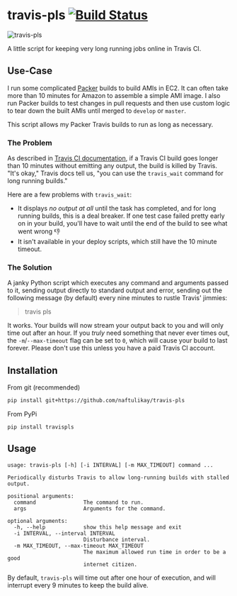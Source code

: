 # travis-pls [![Build Status][svg-travis]][travis]

![travis-pls](https://cdn.meme.am/cache/instances/folder773/500x/75981773.jpg)

A little script for keeping very long running jobs online in Travis CI.

## Use-Case

I run some complicated [Packer][packer] builds to build AMIs in EC2. It can often take more than 10 minutes for Amazon
to assemble a simple AMI image. I also run Packer builds to test changes in pull requests and then use custom logic to
tear down the built AMIs until merged to `develop` or `master`.

This script allows my Packer Travis builds to run as long as necessary.

### The Problem

As described in [Travis CI documentation][problem], if a Travis CI build goes longer than 10 minutes without emitting
any output, the build is killed by Travis. "It's okay," Travis docs tell us, "you can use the `travis_wait` command for
long running builds."

Here are a few problems with `travis_wait`:

 - It displays _no output at all_ until the task has completed, and for long running builds, this is a deal breaker. If
   one test case failed pretty early on in your build, you'll have to wait until the end of the build to see what went
   wrong :-1:
 - It isn't available in your deploy scripts, which still have the 10 minute timeout.

### The Solution

A janky Python script which executes any command and arguments passed to it, sending output directly to standard output
and error, sending out the following message (by default) every nine minutes to rustle Travis' jimmies:

> travis pls

It works. Your builds will now stream your output back to you and will only time out after an hour. If you _truly_ need
something that never ever times out, the `-m`/`--max-timeout` flag can be set to `0`, which will cause your build to
last forever. Please don't use this unless you have a paid Travis CI account.


## Installation

From git (recommended)
```bash
pip install git+https://github.com/naftulikay/travis-pls
```

From PyPi

```
pip install travispls
```

## Usage

```
usage: travis-pls [-h] [-i INTERVAL] [-m MAX_TIMEOUT] command ...

Periodically disturbs Travis to allow long-running builds with stalled output.

positional arguments:
  command               The command to run.
  args                  Arguments for the command.

optional arguments:
  -h, --help            show this help message and exit
  -i INTERVAL, --interval INTERVAL
                        Disturbance interval.
  -m MAX_TIMEOUT, --max-timeout MAX_TIMEOUT
                        The maximum allowed run time in order to be a good
                        internet citizen.
```

By default, `travis-pls` will time out after one hour of execution, and will interrupt every 9 minutes to keep the
build alive.

 [img-dolan]: https://cdn.meme.am/cache/instances/folder773/500x/75981773.jpg
 [travis]: https://travis-ci.org/naftulikay/travis-pls
 [packer]: https://packer.io/
 [problem]: https://docs.travis-ci.com/user/common-build-problems/#My-builds-are-timing-out
 [svg-travis]: https://travis-ci.org/naftulikay/travis-pls.svg?branch=master

